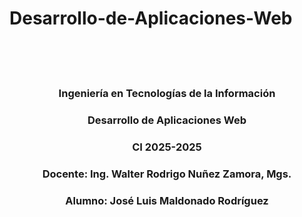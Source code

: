 # Desarrollo-de-Aplicaciones-Web
<!DOCTYPE html>
<html>
    <head>
<meta charset="utf-8" />

<body>
    <br>
    <br>
    <center><img src="https://www.uea.edu.ec/web/v2/wp-content/uploads/2023/02/logo-300x100-color-azul-2-1.png" alt=""></center>
    <br>
    <center><h3>Ingeniería en Tecnologías de la Información</h3></center>
<center><h3>Desarrollo de Aplicaciones Web</h3></center>
<center><h3>CI 2025-2025</h3></center>
    <center><h3>Docente: Ing. Walter Rodrigo Nuñez Zamora, Mgs.</h3></center>
<center><h3>Alumno: José Luis Maldonado Rodríguez</h3></center>
</body>
</html>
